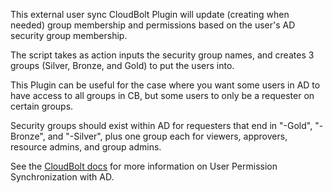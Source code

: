 This external user sync CloudBolt Plugin will update (creating when needed) group membership and permissions based on the user's AD security group membership.

The script takes as action inputs the security group names, and creates 3 groups (Silver, Bronze, and Gold) to put the users into.

This Plugin can be useful for the case where you want some users in AD to have access to all groups in CB, but some users to only be a requester on certain groups.

Security groups should exist within AD for requesters that end in "-Gold", "-Bronze", and "-Silver", plus one group each for viewers, approvers, resource admins, and group admins.

See the [CloudBolt docs](http://docs.cloudbolt.io/) for more information on User Permission Synchronization with AD.
